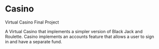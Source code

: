 # Casino
Virtual Casino Final Project

A Virtual Casino that implements a simpler version of Black Jack and Roulette.
Casino implements an accounts feature that allows a user to sign in and have a separate fund.
